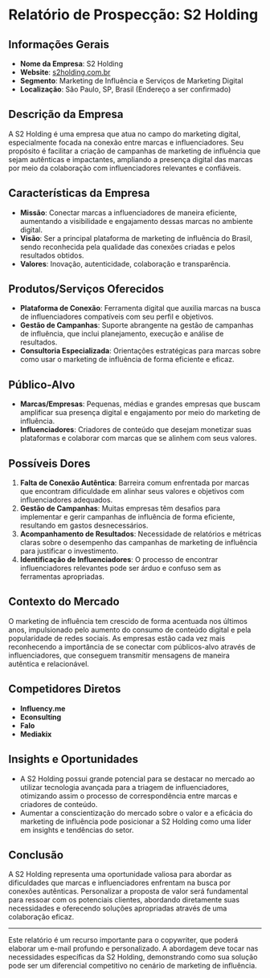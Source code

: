 # Relatório de Prospecção: S2 Holding

## Informações Gerais
- **Nome da Empresa**: S2 Holding
- **Website**: [s2holding.com.br](https://www.s2holding.com.br)
- **Segmento**: Marketing de Influência e Serviços de Marketing Digital
- **Localização**: São Paulo, SP, Brasil (Endereço a ser confirmado)

## Descrição da Empresa
A S2 Holding é uma empresa que atua no campo do marketing digital, especialmente focada na conexão entre marcas e influenciadores. Seu propósito é facilitar a criação de campanhas de marketing de influência que sejam autênticas e impactantes, ampliando a presença digital das marcas por meio da colaboração com influenciadores relevantes e confiáveis.

## Características da Empresa
- **Missão**: Conectar marcas a influenciadores de maneira eficiente, aumentando a visibilidade e engajamento dessas marcas no ambiente digital.
- **Visão**: Ser a principal plataforma de marketing de influência do Brasil, sendo reconhecida pela qualidade das conexões criadas e pelos resultados obtidos.
- **Valores**: Inovação, autenticidade, colaboração e transparência.

## Produtos/Serviços Oferecidos
- **Plataforma de Conexão**: Ferramenta digital que auxilia marcas na busca de influenciadores compatíveis com seu perfil e objetivos.
- **Gestão de Campanhas**: Suporte abrangente na gestão de campanhas de influência, que inclui planejamento, execução e análise de resultados.
- **Consultoria Especializada**: Orientações estratégicas para marcas sobre como usar o marketing de influência de forma eficiente e eficaz.

## Público-Alvo
- **Marcas/Empresas**: Pequenas, médias e grandes empresas que buscam amplificar sua presença digital e engajamento por meio do marketing de influência.
- **Influenciadores**: Criadores de conteúdo que desejam monetizar suas plataformas e colaborar com marcas que se alinhem com seus valores.

## Possíveis Dores
1. **Falta de Conexão Autêntica**: Barreira comum enfrentada por marcas que encontram dificuldade em alinhar seus valores e objetivos com influenciadores adequados.
2. **Gestão de Campanhas**: Muitas empresas têm desafios para implementar e gerir campanhas de influência de forma eficiente, resultando em gastos desnecessários.
3. **Acompanhamento de Resultados**: Necessidade de relatórios e métricas claras sobre o desempenho das campanhas de marketing de influência para justificar o investimento.
4. **Identificação de Influenciadores**: O processo de encontrar influenciadores relevantes pode ser árduo e confuso sem as ferramentas apropriadas.

## Contexto do Mercado
O marketing de influência tem crescido de forma acentuada nos últimos anos, impulsionado pelo aumento do consumo de conteúdo digital e pela popularidade de redes sociais. As empresas estão cada vez mais reconhecendo a importância de se conectar com públicos-alvo através de influenciadores, que conseguem transmitir mensagens de maneira autêntica e relacionável.

## Competidores Diretos
- **Influency.me**
- **Econsulting**
- **Falo**
- **Mediakix** 

## Insights e Oportunidades
- A S2 Holding possui grande potencial para se destacar no mercado ao utilizar tecnologia avançada para a triagem de influenciadores, otimizando assim o processo de correspondência entre marcas e criadores de conteúdo.
- Aumentar a conscientização do mercado sobre o valor e a eficácia do marketing de influência pode posicionar a S2 Holding como uma líder em insights e tendências do setor.

## Conclusão
A S2 Holding representa uma oportunidade valiosa para abordar as dificuldades que marcas e influenciadores enfrentam na busca por conexões autênticas. Personalizar a proposta de valor será fundamental para ressoar com os potenciais clientes, abordando diretamente suas necessidades e oferecendo soluções apropriadas através de uma colaboração eficaz.

---

Este relatório é um recurso importante para o copywriter, que poderá elaborar um e-mail profundo e personalizado. A abordagem deve tocar nas necessidades específicas da S2 Holding, demonstrando como sua solução pode ser um diferencial competitivo no cenário de marketing de influência.